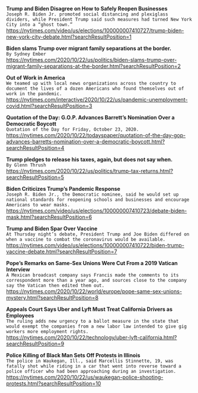 **Trump and Biden Disagree on How to Safely Reopen Businesses**\
`Joseph R. Biden Jr. promoted social distancing and plexiglass dividers, while President Trump said such measures had turned New York City into a “ghost town.”`\
https://nytimes.com/video/us/elections/100000007410727/trump-biden-new-york-city-debate.html?searchResultPosition=1

**Biden slams Trump over migrant family separations at the border.**\
`By Sydney Ember`\
https://nytimes.com/2020/10/22/us/politics/biden-slams-trump-over-migrant-family-separations-at-the-border.html?searchResultPosition=2

**Out of Work in America**\
`We teamed up with local news organizations across the country to document the lives of a dozen Americans who found themselves out of work in the pandemic.`\
https://nytimes.com/interactive/2020/10/22/us/pandemic-unemployment-covid.html?searchResultPosition=3

**Quotation of the Day: G.O.P. Advances Barrett’s Nomination Over a Democratic Boycott**\
`Quotation of the Day for Friday, October 23, 2020.`\
https://nytimes.com/2020/10/22/todayspaper/quotation-of-the-day-gop-advances-barretts-nomination-over-a-democratic-boycott.html?searchResultPosition=4

**Trump pledges to release his taxes, again, but does not say when.**\
`By Glenn Thrush`\
https://nytimes.com/2020/10/22/us/politics/trump-tax-returns.html?searchResultPosition=5

**Biden Criticizes Trump’s Pandemic Response**\
`Joseph R. Biden Jr., the Democratic nominee, said he would set up national standards for reopening schools and businesses and encourage Americans to wear masks.`\
https://nytimes.com/video/us/elections/100000007410723/debate-biden-mask.html?searchResultPosition=6

**Trump and Biden Spar Over Vaccine**\
`At Thursday night’s debate, President Trump and Joe Biden differed on when a vaccine to combat the coronavirus would be available.`\
https://nytimes.com/video/us/elections/100000007410722/biden-trump-vaccine-debate.html?searchResultPosition=7

**Pope’s Remarks on Same-Sex Unions Were Cut From a 2019 Vatican Interview**\
`A Mexican broadcast company says Francis made the comments to its correspondent more than a year ago, and sources close to the company say the Vatican then edited them out.`\
https://nytimes.com/2020/10/22/world/europe/pope-same-sex-unions-mystery.html?searchResultPosition=8

**Appeals Court Says Uber and Lyft Must Treat California Drivers as Employees**\
`The ruling adds new urgency to a ballot measure in the state that would exempt the companies from a new labor law intended to give gig workers more employment rights.`\
https://nytimes.com/2020/10/22/technology/uber-lyft-california.html?searchResultPosition=9

**Police Killing of Black Man Sets Off Protests in Illinois**\
`The police in Waukegan, Ill., said Marcellis Stinnette, 19, was fatally shot while riding in a car that went into reverse toward a police officer who had been approaching during an investigation.`\
https://nytimes.com/2020/10/22/us/waukegan-police-shooting-protests.html?searchResultPosition=10

